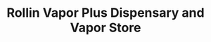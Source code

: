 ---
title: "Rollin Vapor Plus Dispensary and Vapor Store"
url: /tulsa/rollin-vapor-plus-dispensary-and-vapor-store/
shop: e-cigarette
---